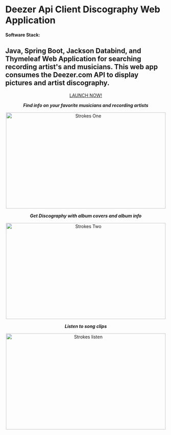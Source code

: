 

<h1><strong>Deezer Api Client Discography Web Application</strong></h1>


#### Software Stack:
## Java, Spring Boot, Jackson Databind, and Thymeleaf Web Application for searching recording artist's and musicians. This web app consumes the Deezer.com API to display pictures and artist discography. 

<div align="center">
  <a href="https://powerful-hollows-10387.herokuapp.com/">LAUNCH NOW!</a>

  <strong><p><em>Find info on your favorite musicians and recording artists</em></p></strong>
<img src="https://raw.githubusercontent.com/HarryDulaney/deezer-example-web-app/master/img/one.png" height="300" width="500" alt="Strokes One"/><br>

<strong><p><em>Get Discography with album covers and album info</em></p></strong>
<img src="https://raw.githubusercontent.com/HarryDulaney/deezer-example-web-app/master/img/two.png" height="300" width="500" alt="Strokes Two"/>
<strong><p><em>Listen to song clips</em></p></strong>
<img src="https://raw.githubusercontent.com/HarryDulaney/deezer-example-web-app/master/img/listenTotunes.png" height="300" width="500" alt="Strokes listen"/>
</div>

